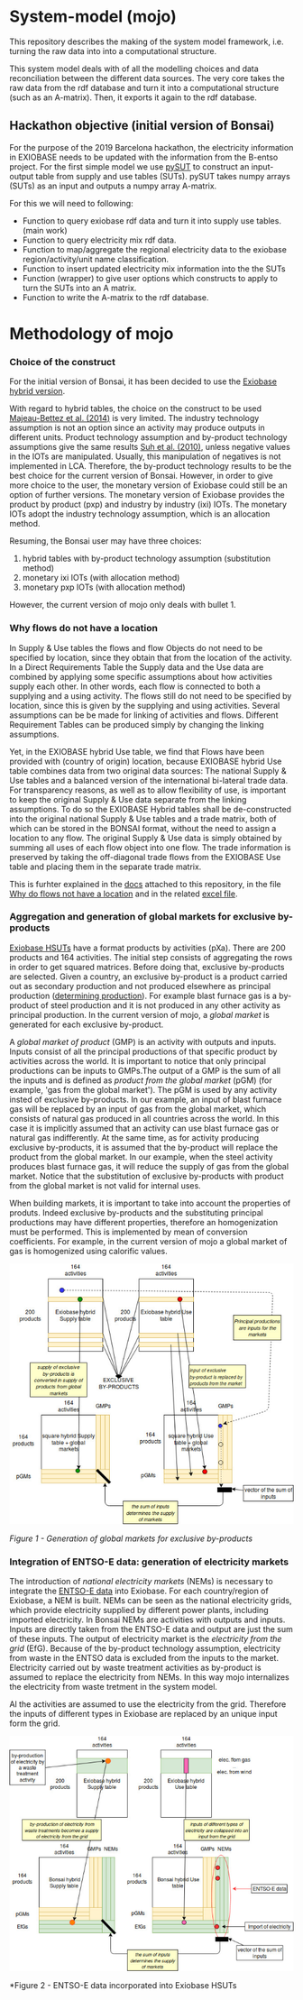 # System-model (mojo)
This repository describes the making of the system model framework, i.e. turning the raw data into into a computational structure.

This system model deals with of all the modelling choices and data reconciliation between the different data sources. The very core takes the raw data from the rdf database and turn it into a computational structure (such as an A-matrix). Then, it exports it again to the rdf database.

## Hackathon objective (initial version of Bonsai)
For the purpose of the 2019 Barcelona hackathon, the electricity information in EXIOBASE needs to be updated with the information from the B-entso project. For the first simple model we use [pySUT](https://github.com/stefanpauliuk/pySUT) to construct an input-output table from supply and use tables (SUTs). pySUT takes numpy arrays (SUTs) as an input and outputs a numpy array A-matrix. 

For this we will need to following:
* Function to query exiobase rdf data and turn it into supply use tables. (main work)
* Function to query electricity mix rdf data. 
* Function to map/aggregate the regional electricity data to the exiobase region/activity/unit name classification.
* Function to insert updated electricity mix information into the the SUTs
* Function (wrapper) to give user options which constructs to apply to turn the SUTs into an A matrix. 
* Function to write the A-matrix to the rdf database.

# Methodology of mojo

### Choice of the construct

For the initial version of Bonsai, it has been decided to use the [Exiobase hybrid version](https://github.com/BONSAMURAIS/EXIOBASE-conversion-software). 

With regard to hybrid tables, the choice on the construct to be used [Majeau-Bettez et al. (2014)](https://doi.org/10.1111/jiec.12142)  is very limited. The industry technology assumption is not an option since an activity may produce outputs in different units. Product technology assumption and by-product technology assumptions give the same results [Suh et al. (2010)]( https://doi.org/10.1111/j.1530-9290.2010.00235.x), unless negative values in the IOTs are manipulated. Usually, this manipulation of negatives is not implemented in LCA. Therefore, the by-product technology results to be the best choice for the current version of Bonsai. However, in order to give more choice to the user, the monetary version of Exiobase could still be an option of further versions. The monetary version of Exiobase provides the product by product (pxp) and industry by industry (ixi) IOTs. The monetary IOTs adopt the industry technology assumption, which is an allocation method.

Resuming, the Bonsai user may have three choices:

 1. hybrid tables with by-product technology assumption (substitution method) 
 2. monetary ixi IOTs (with allocation method)
 3. monetary pxp IOTs (with allocation method)
       
However, the current version of mojo only deals with bullet 1.

### Why flows do not have a location
In Supply & Use tables the flows and flow Objects do not need to be specified by location, since they obtain that from the location of the activity.
In a Direct Requirements Table the Supply data and the Use data are combined by applying some specific assumptions about how activities supply each other. In other words, each flow is connected to both a supplying and a using activity. The flows still do not need to be specified by location, since this is given by the supplying and using activities. Several assumptions can be be made for linking of activities and flows. Different Requirement Tables can be produced simply by changing the linking assumptions.

Yet, in the EXIOBASE hybrid Use table, we find that Flows have been provided with (country of origin) location, because EXIOBASE hybrid Use table combines data from two original data sources: The national Supply & Use tables and a balanced version of the international bi-lateral trade data. For transparency reasons, as well as to allow flexibility of use, is important to keep the original Supply & Use data separate from the linking assumptions. To do so the EXIOBASE Hybrid tables shall be de-constructed into the original national Supply & Use tables and a trade matrix, both of which can be stored in the BONSAI format, without the need to assign a location to any flow. The original Supply & Use data is simply obtained by summing all uses of each flow object into one flow. The trade information is preserved by taking the off-diagonal trade flows from the EXIOBASE Use table and placing them in the separate trade matrix.

This is furhter explained in the [docs](https://github.com/BONSAMURAIS/mojo/blob/master/docs/Why_flows_dont_need_location.md) attached to this repository, in the file [Why do flows not have a location](https://github.com/BONSAMURAIS/mojo/blob/master/docs/Why_flows_dont_need_location.md) and in the related [excel file](https://github.com/BONSAMURAIS/mojo/blob/master/docs/Why_flows_%20dont_have_%20location.xlsx).

### Aggregation and generation of global markets for exclusive by-products

[Exiobase HSUTs]( https://doi.org/10.1111/jiec.12713) have a format products by activities (pXa). There are 200 products and 164 activities. The initial step consists of aggregating the rows in order to get squared matrices. Before doing that, exclusive by-products are selected. Given a country, an exclusive by-product is a product carried out as secondary production  and not produced elsewhere as principal production ([determining production](https://consequential-lca.org/glossary/#determining-product)). For example blast furnace gas is a by-product of steel production and it is not produced in any other activity as principal production. In the current version of mojo, a *global market* is generated for each exclusive by-product. 

A *global market of product* (GMP) is an activity with outputs and inputs. Inputs consist of all the principal productions of that specific product by activities across the world. It is important to notice that only principal productions can be inputs to GMPs.The output of a GMP is the sum of all the inputs and is defined as *product from the global market* (pGM) (for example, 'gas from the global market'). The pGM is used by any activity insted of exclusive by-products. In our example, an input of blast furnace gas will be replaced by an input of gas from the global market, which consists of natural gas produced in all countries across the world. In this case it is implicitly assumed that an activity can use blast furnace gas or natural gas indifferently. At the same time, as for activity producing exclusive by-products, it is assumed that the by-product will replace the product from the global market. In our example, when the steel activity produces blast furnace gas, it will reduce the supply of gas from the global market. Notice that the substitution of exclusive by-products with product from the global market is not valid for internal uses.

When building markets, it is important to take into account the properties of produts. Indeed exclusive by-products and the substituting principal productions may have different properties, therefore an homogenization must be performed. This is implemented by mean of conversion coefficients. For example, in the current version of mojo a global market of gas is homogenized using calorific values.

![Figure](https://github.com/BONSAMURAIS/mojo/blob/master/docs/Mojo_aggreg_exclusive_BP.jpeg)

*Figure 1 - Generation of global markets for exclusive by-products*

### Integration of ENTSO-E data: generation of electricity markets

The introduction of *national electricity markets* (NEMs) is necessary to integrate the [ENTSO-E data](https://www.entsoe.eu/data/) into Exiobase. For each country/region of Exiobase, a NEM is built. NEMs can be seen as the national electricity grids, which provide electricity supplied by different power plants, including imported electricity.
In Bonsai NEMs are activities with outputs and inputs. Inputs are directly taken from the ENTSO-E data and output are just the sum of these inputs. The output of electricity market is the *electricity from the grid* (EfG). Because of the by-product technology assumption, electricity from waste in the ENTSO data is excluded from the inputs to the market. Electricity carried out by waste treatment activities as by-product is assumed to replace the electricity from NEMs. In this way mojo internalizes the electricity from waste tretment in the system model.

Al the activities are assumed to use the electricity from the grid. Therefore the inputs of different types in Exiobase are replaced by an unique input form the grid.

![Figure2](https://github.com/BONSAMURAIS/mojo/blob/master/docs/Entsoe_tables_v1.jpg)

*Figure 2 - ENTSO-E data incorporated into Exiobase HSUTs
